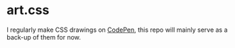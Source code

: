 # art.css

I regularly make CSS drawings on [CodePen](https://codepen.io/collection/nwzQJq), this repo will mainly serve as a back-up of them for now. 